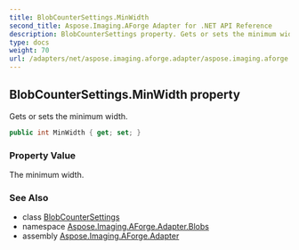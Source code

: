 ```yaml
---
title: BlobCounterSettings.MinWidth
second_title: Aspose.Imaging.AForge Adapter for .NET API Reference
description: BlobCounterSettings property. Gets or sets the minimum width
type: docs
weight: 70
url: /adapters/net/aspose.imaging.aforge.adapter/aspose.imaging.aforge.adapter.blobs/blobcountersettings/minwidth/
---
```

## BlobCounterSettings.MinWidth property

Gets or sets the minimum width.

```csharp
public int MinWidth { get; set; }
```

### Property Value

The minimum width.

### See Also

* class [BlobCounterSettings](../)
* namespace [Aspose.Imaging.AForge.Adapter.Blobs](../../../aspose.imaging.aforge.adapter.blobs/)
* assembly [Aspose.Imaging.AForge.Adapter](../../../)


